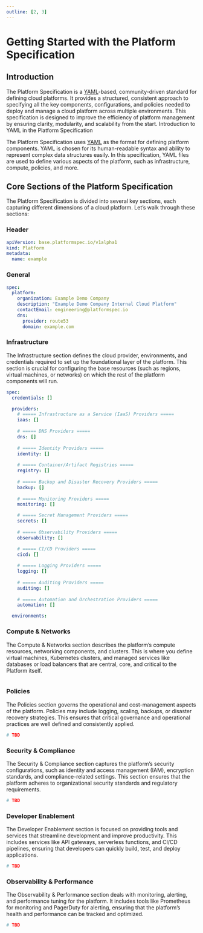 ```yaml
---
outline: [2, 3]
---
```


# Getting Started with the Platform Specification

## Introduction
The Platform Specification is a [YAML](https://yaml.org)-based, community-driven standard for defining cloud platforms. It provides a structured, consistent approach to specifying all the key components, configurations, and policies needed to deploy and manage a cloud platform across multiple environments. This specification is designed to improve the efficiency of platform management by ensuring clarity, modularity, and scalability from the start.
Introduction to YAML in the Platform Specification

The Platform Specification uses [YAML](https://yaml.org) as the format for defining platform components. YAML is chosen for its human-readable syntax and ability to represent complex data structures easily. In this specification, YAML files are used to define various aspects of the platform, such as infrastructure, compute, policies, and more.



## Core Sections of the Platform Specification

The Platform Specification is divided into several key sections, each capturing different dimensions of a cloud platform. Let’s walk through these sections:

### Header

```yaml
apiVersion: base.platformspec.io/v1alpha1
kind: Platform
metadata:
  name: example
```

### General

```yaml
spec:
  platform:
    organization: Example Demo Company
    description: "Example Demo Company Internal Cloud Platform"
    contactEmail: engineering@platformspec.io
    dns:
      provider: route53
      domain: example.com
```

### Infrastructure

The Infrastructure section defines the cloud provider, environments, and credentials required to set up the foundational layer of the platform. This section is crucial for configuring the base resources (such as regions, virtual machines, or networks) on which the rest of the platform components will run.


```yaml
spec:
  credentials: []

  providers:
    # ===== Infrastructure as a Service (IaaS) Providers =====
    iaas: []
    
    # ===== DNS Providers =====
    dns: []
    
    # ===== Identity Providers =====
    identity: []
    
    # ===== Container/Artifact Registries =====
    registry: []
    
    # ===== Backup and Disaster Recovery Providers =====
    backup: []
    
    # ===== Monitoring Providers =====
    monitoring: []

    # ===== Secret Management Providers =====
    secrets: []
    
    # ===== Observability Providers =====
    observability: []

    # ===== CI/CD Providers =====
    cicd: []
    
    # ===== Logging Providers =====
    logging: []
    
    # ===== Auditing Providers =====
    auditing: []
    
    # ===== Automation and Orchestration Providers =====
    automation: []

  environments:

```

### Compute & Networks

The Compute & Networks section describes the platform’s compute resources, networking components, and clusters. This is where you define virtual machines, Kubernetes clusters, and managed services like databases or load balancers that are central, core, and critical to the Platform itself.

```yaml

```


### Policies

The Policies section governs the operational and cost-management aspects of the platform. Policies may include logging, scaling, backups, or disaster recovery strategies. This ensures that critical governance and operational practices are well defined and consistently applied.


```yaml
# TBD

```

### Security & Compliance

The Security & Compliance section captures the platform’s security configurations, such as identity and access management (IAM), encryption standards, and compliance-related settings. This section ensures that the platform adheres to organizational security standards and regulatory requirements.


```yaml
# TBD

```

### Developer Enablement

The Developer Enablement section is focused on providing tools and services that streamline development and improve productivity. This includes services like API gateways, serverless functions, and CI/CD pipelines, ensuring that developers can quickly build, test, and deploy applications.


```yaml
# TBD

```

### Observability & Performance

The Observability & Performance section deals with monitoring, alerting, and performance tuning for the platform. It includes tools like Prometheus for monitoring and PagerDuty for alerting, ensuring that the platform’s health and performance can be tracked and optimized.


```yaml
# TBD

```
